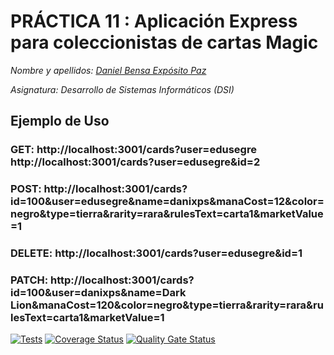 # PRÁCTICA 11 : Aplicación Express para coleccionistas de cartas Magic

*Nombre y apellidos: [Daniel Bensa Expósito Paz](https://github.com/Danixps?tab=repositories, "Enlace Github")*

*Asignatura: Desarrollo de Sistemas Informáticos (DSI)*


## Ejemplo de Uso 

### GET: http://localhost:3001/cards?user=edusegre http://localhost:3001/cards?user=edusegre&id=2

### POST: http://localhost:3001/cards?id=100&user=edusegre&name=danixps&manaCost=12&color=negro&type=tierra&rarity=rara&rulesText=carta1&marketValue=1

### DELETE: http://localhost:3001/cards?user=edusegre&id=1 

### PATCH: http://localhost:3001/cards?id=100&user=danixps&name=Dark Lion&manaCost=120&color=negro&type=tierra&rarity=rara&rulesText=carta1&marketValue=1


[![Tests](https://github.com/Danixps/ULL-DSI-P10/actions/workflows/node.js.yml/badge.svg)](https://github.com/Danixps/ULL-DSI-P10/actions/workflows/node.js.yml)
[![Coverage Status](https://coveralls.io/repos/github/Danixps/ULL-DSI-P10/badge.svg?branch=main)](https://coveralls.io/github/Danixps/ULL-DSI-P10?branch=main)
[![Quality Gate Status](https://sonarcloud.io/api/project_badges/measure?project=Danixps_ULL-DSI-P10&metric=alert_status)](https://sonarcloud.io/summary/new_code?id=Danixps_ULL-DSI-P10)

